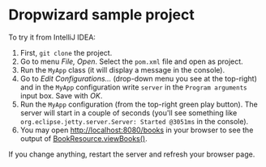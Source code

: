 # Dropwizard sample project

To try it from IntelliJ IDEA:

1. First, `git clone` the project.
1. Go to menu _File, Open_. Select the `pom.xml` file and open as project.
1. Run the `MyApp` class (it will display a message in the console).
1. Go to _Edit Configurations..._
(drop-down menu you see at the top-right)
and in the `MyApp` configuration write `server`
in the `Program arguments` input box. Save with _OK_.
1. Run the `MyApp` configuration (from the top-right green play button).
The server will start in a couple of seconds
(you'll see something like `org.eclipse.jetty.server.Server: Started @3051ms` in the console).
1. You may open [http://localhost:8080/books](http://localhost:8080/books)
in your browser to see the output of
[BookResource.viewBooks()](https://github.com/fmaylinch/dropwizard-sample/blob/master/src/main/java/com/codethen/dropwizard/sample/resources/BookResource.java#L29).     

If you change anything, restart the server and refresh your browser page.


